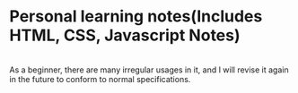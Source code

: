 # Personal learning notes(Includes HTML, CSS, Javascript Notes)
<br>
As a beginner, there are many irregular usages in it, and I will revise it again in the future to conform to normal specifications.
